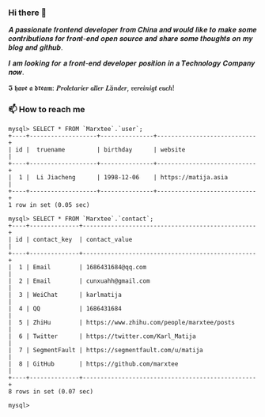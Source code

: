 ### Hi there 👋

<!--
**cunxu/cunxu** is a ✨ _special_ ✨ repository because its `README.md` (this file) appears on your GitHub profile.

Here are some ideas to get you started:

- 🔭 I’m currently working on ...
- 🌱 I’m currently learning ...
- 👯 I’m looking to collaborate on ...
- 🤔 I’m looking for help with ...
- 💬 Ask me about ...
- 📫 How to reach me: ...
- 😄 Pronouns: ...
- ⚡ Fun fact: ...
-->

𝑨 𝒑𝒂𝒔𝒔𝒊𝒐𝒏𝒂𝒕𝒆 𝒇𝒓𝒐𝒏𝒕𝒆𝒏𝒅 𝒅𝒆𝒗𝒆𝒍𝒐𝒑𝒆𝒓 𝒇𝒓𝒐𝒎 𝑪𝒉𝒊𝒏𝒂 𝒂𝒏𝒅 𝒘𝒐𝒖𝒍𝒅 𝒍𝒊𝒌𝒆 𝒕𝒐 𝒎𝒂𝒌𝒆 𝒔𝒐𝒎𝒆 𝒄𝒐𝒏𝒕𝒓𝒊𝒃𝒖𝒕𝒊𝒐𝒏𝒔 𝒇𝒐𝒓 𝒇𝒓𝒐𝒏𝒕-𝒆𝒏𝒅 𝒐𝒑𝒆𝒏 𝒔𝒐𝒖𝒓𝒄𝒆 𝒂𝒏𝒅 𝒔𝒉𝒂𝒓𝒆 𝒔𝒐𝒎𝒆 𝒕𝒉𝒐𝒖𝒈𝒉𝒕𝒔 𝒐𝒏 𝒎𝒚 𝒃𝒍𝒐𝒈 𝒂𝒏𝒅 𝒈𝒊𝒕𝒉𝒖𝒃.  

𝑰 𝒂𝒎 𝒍𝒐𝒐𝒌𝒊𝒏𝒈 𝒇𝒐𝒓 𝒂 𝒇𝒓𝒐𝒏𝒕-𝒆𝒏𝒅 𝒅𝒆𝒗𝒆𝒍𝒐𝒑𝒆𝒓 𝒑𝒐𝒔𝒊𝒕𝒊𝒐𝒏 𝒊𝒏 𝒂 𝑻𝒆𝒄𝒉𝒏𝒐𝒍𝒐𝒈𝒚 𝑪𝒐𝒎𝒑𝒂𝒏𝒚 𝒏𝒐𝒘.

𝕴 𝖍𝖆𝖛𝖊 𝖆 𝖉𝖗𝖊𝖆𝖒: 𝑷𝒓𝒐𝒍𝒆𝒕𝒂𝒓𝒊𝒆𝒓 𝒂𝒍𝒍𝒆𝒓 𝑳ä𝒏𝒅𝒆𝒓, 𝒗𝒆𝒓𝒆𝒊𝒏𝒊𝒈𝒕 𝒆𝒖𝒄𝒉!

### 📫 How to reach me

<!--   - 🔗 <https://matija.asia>
  - 💯 <https://github.com/Marxtee>
  - 🕊️ <https://twitter.com/Karl_Matija> 
  - 💌 <cunxuahh@gmail.com> -->

```mysql
mysql> SELECT * FROM `Marxtee`.`user`;
+----+-------------------+---------------+----------------------------+
| id |  truename         | birthday      | website                    |
+----+-------------------+---------------+----------------------------+
|  1 |  Li Jiacheng      | 1998-12-06    | https://matija.asia        |
+----+-------------------+---------------+----------------------------+
1 row in set (0.05 sec)

mysql> SELECT * FROM `Marxtee`.`contact`;
+----+--------------+-------------------------------------------------+
| id | contact_key  | contact_value                                   |
+----+--------------+-------------------------------------------------+
|  1 | Email        | 1686431684@qq.com                               |
|  2 | Email        | cunxuahh@gmail.com                              |
|  3 | WeiChat      | karlmatija                                      |
|  4 | QQ           | 1686431684                                      |
|  5 | ZhiHu        | https://www.zhihu.com/people/marxtee/posts      |
|  6 | Twitter      | https://twitter.com/Karl_Matija                 |
|  7 | SegmentFault | https://segmentfault.com/u/matija               |
|  8 | GitHub       | https://github.com/marxtee                      |
+----+--------------+-------------------------------------------------+
8 rows in set (0.07 sec)

mysql> 
```
